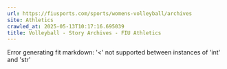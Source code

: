 ```yaml
---
url: https://fiusports.com/sports/womens-volleyball/archives
site: Athletics
crawled_at: 2025-05-13T10:17:16.695039
title: Volleyball - Story Archives - FIU Athletics
---
```


Error generating fit markdown: '<' not supported between instances of 'int' and 'str'